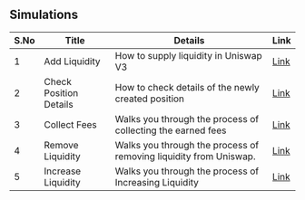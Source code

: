 ## Simulations

| S.No        | Title       |  Details  |  Link  |
| ----------- | ----------- |----------- | ----------- |
| 1      | Add Liquidity | How to supply liquidity in Uniswap V3 |  [Link](markdown/add-liquidity-uniswap.md) |
 | 2      | Check Position Details | How to check details of the newly created position |  [Link](markdown/check-position-details-uniswap.md) |
 | 3      | Collect Fees | Walks you through the process of collecting the earned fees |  [Link](markdown/collect-fees-uniswap.md) |
 | 4      | Remove Liquidity | Walks you through the process of removing liquidity from Uniswap. |  [Link](markdown/remove-liquidity-uniswap.md) |
 | 5      | Increase Liquidity | Walks you through the process of Increasing Liquidity |  [Link](markdown/increase-liquidity-uniswap.md) |